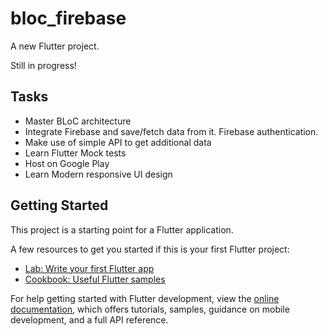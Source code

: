 # bloc_firebase

A new Flutter project.

Still in progress!

## Tasks

 - Master BLoC architecture
 - Integrate Firebase and save/fetch data from it. Firebase authentication.
 - Make use of simple API to get additional data
 - Learn Flutter Mock tests
 - Host on Google Play
 - Learn Modern responsive UI design

## Getting Started

This project is a starting point for a Flutter application.

A few resources to get you started if this is your first Flutter project:

- [Lab: Write your first Flutter app](https://docs.flutter.dev/get-started/codelab)
- [Cookbook: Useful Flutter samples](https://docs.flutter.dev/cookbook)

For help getting started with Flutter development, view the
[online documentation](https://docs.flutter.dev/), which offers tutorials,
samples, guidance on mobile development, and a full API reference.
